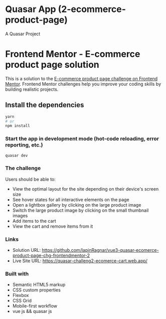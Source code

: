 # Quasar App (2-ecommerce-product-page)

A Quasar Project

# Frontend Mentor - E-commerce product page solution

This is a solution to the [E-commerce product page challenge on Frontend Mentor](https://www.frontendmentor.io/challenges/ecommerce-product-page-UPsZ9MJp6). Frontend Mentor challenges help you improve your coding skills by building realistic projects.

## Install the dependencies
```bash
yarn
# or
npm install
```

### Start the app in development mode (hot-code reloading, error reporting, etc.)
```bash
quasar dev
```


### The challenge

Users should be able to:

- View the optimal layout for the site depending on their device's screen size
- See hover states for all interactive elements on the page
- Open a lightbox gallery by clicking on the large product image
- Switch the large product image by clicking on the small thumbnail images
- Add items to the cart
- View the cart and remove items from it

### Links

- Solution URL: https://github.com/lapinRagnar/vue3-quasar-ecomerce-product-page-chg-frontendmentor-2
- Live Site URL: https://quasar-challeng2-ecomerce-cart.web.app/


### Built with

- Semantic HTML5 markup
- CSS custom properties
- Flexbox
- CSS Grid
- Mobile-first workflow
- vue js && quasar js


